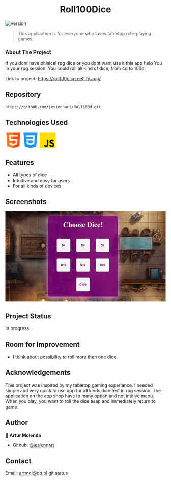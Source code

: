 <h1 align="center">Roll100Dice</h1>
<p>
  <img alt="Version" src="https://img.shields.io/badge/version-1.0-blue.svg?cacheSeconds=2592000" />
</p>

> This application is for everyone who loves tabletop role-playing games.

### About The Project

If you dont have phisical rpg dice or you dont want use it this app help You in your rpg session. You could roll all kind of dice, from 4d to 100d.

Link to project: https://roll100dice.netlify.app/

## Repository

```sh
https://github.com/jesiennart/Roll100d.git
```
## Technologies Used

<img src="./Img/image.png" width="50" height="50">
<img src="./Img/css-3.png" width="50" height="50">
<img src="./Img/js.png" width="50" height="50">

## Features

<ul>
<li>All types of dice</Li>
<li>Intuitive and easy for users</Li>
<li>For all kinds of devices</Li>
</ul>

## Screenshots

<img src="./Img/Roll100d-front.png" alt="picture of app">

## Project Status

In progress.

## Room for Improvement

<ul>
<li>I think about possibility to roll more then one dice</Li>
</ul>

## Acknowledgements

This project was inspired by my tabletop gaming experiance. I needed simple and very quick to use app for all kinds dice test in rpg session. The application on the app shop have to many option and not intitive menu. When you play, you want to roll the dice asap and immediately return to game.

## Author

👤 **Artur Molenda**

* Github: [@jesiennart](https://github.com/jesiennart)

## Contact

Email: artmol@op.pl
git status
